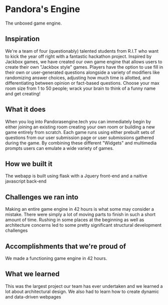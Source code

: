# Pandora's Engine
The unboxed game engine.

## Inspiration
We're a team of four (questionably) talented students from R.I.T who want to kick the year off right with a fantastic hackathon project. Inspired by Jackbox games, we have created our own game engine that allows users to create their own "Jackbox style" games. Players have the option to use fill in their own or user-generated questions alongside a variety of modifiers like randomizing answer choices, adjusting how much time is allotted, and differentiating between opinion or fact-based questions. Choose your max room size from 1 to 50 people; wrack your brain to think of a funny name and get creating!

## What it does
When you log into Pandorasengine.tech you can immediately begin by either joining an existing room creating your own room or building a new game entirely from scratch. Each game runs using either prebuilt sets of questions from our user submission page or user submissions gathered during the game. By combining these different "Widgets" and multimedia prompts users can emulate a wide variety of games.

## How we built it
The webapp is built using flask with a Jquery front-end and a naitive javascript back-end

## Challenges we ran into
Making an entire game engine in 42 hours is what some may consider a mistake. There were simply a lot of moving parts to finish in such a short amount of time. Rushing in some places at the beginning as well as architecture concerns led to some pretty significant structural development challenges

## Accomplishments that we're proud of
We made a functioning game engine in 42 hours.

## What we learned
This was the largest project our team has ever undertaken and we learned a lot about architectural design. We also had to learn how to create dynamic and data-driven webpages
